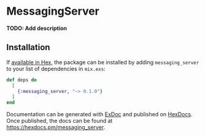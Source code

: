 # MessagingServer

**TODO: Add description**

## Installation

If [available in Hex](https://hex.pm/docs/publish), the package can be installed
by adding `messaging_server` to your list of dependencies in `mix.exs`:

```elixir
def deps do
  [
    {:messaging_server, "~> 0.1.0"}
  ]
end
```

Documentation can be generated with [ExDoc](https://github.com/elixir-lang/ex_doc)
and published on [HexDocs](https://hexdocs.pm). Once published, the docs can
be found at <https://hexdocs.pm/messaging_server>.

